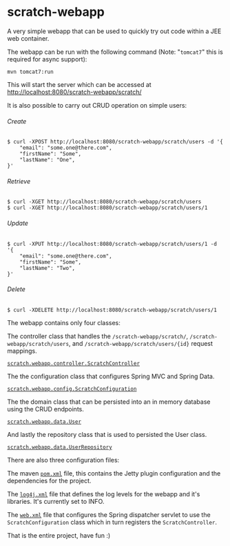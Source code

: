 scratch-webapp
==============

A very simple webapp that can be used to quickly try out code within a JEE web container.

The webapp can be run with the following command (Note: "`tomcat7`" this is required for async support):

    mvn tomcat7:run

This will start the server which can be accessed at [http://localhost:8080/scratch-webapp/scratch/](http://localhost:8080/scratch-webapp/scratch/ "scratch-webapp")

It is also possible to carry out CRUD operation on simple users:

###### Create
    $ curl -XPOST http://localhost:8080/scratch-webapp/scratch/users -d '{
        "email": "some.one@there.com",
        "firstName": "Some",
        "lastName": "One",
    }'

###### Retrieve
    $ curl -XGET http://localhost:8080/scratch-webapp/scratch/users
    $ curl -XGET http://localhost:8080/scratch-webapp/scratch/users/1

###### Update
    $ curl -XPUT http://localhost:8080/scratch-webapp/scratch/users/1 -d '{
        "email": "some.one@there.com",
        "firstName": "Some",
        "lastName": "Two",
    }'

###### Delete
    $ curl -XDELETE http://localhost:8080/scratch-webapp/scratch/users/1


The  webapp contains only four classes:

The controller class that handles the `/scratch-webapp/scratch/`, `/scratch-webapp/scratch/users`, and `/scratch-webapp/scratch/users/{id}` request mappings.

[`scratch.webapp.controller.ScratchController`](https://github.com/karlbennett/scratch-webapp/blob/master/src/main/java/scratch/webapp/controller/ScratchController.java "ScratchController")

The the configuration class that configures Spring MVC and Spring Data.

[`scratch.webapp.config.ScratchConfiguration`](https://github.com/karlbennett/scratch-webapp/blob/master/src/main/java/scratch/webapp/config/ScratchConfiguration.java "ScratchConfiguration")
    
The the domain class that can be persisted into an in memory database using the CRUD endpoints.

[`scratch.webapp.data.User`](https://github.com/karlbennett/scratch-webapp/blob/master/src/main/java/scratch/webapp/data/User.java "User")

And lastly the repository class that is used to persisted the User class.

[`scratch.webapp.data.UserRepository`](https://github.com/karlbennett/scratch-webapp/blob/master/src/main/java/scratch/webapp/data/UserRepository.java "UserRepository")

There are also three configuration files:

The maven [`pom.xml`](https://github.com/karlbennett/scratch-webapp/blob/master/pom.xml "pom.xml") file, this contains the Jetty plugin configuration and the dependencies for the project.

The [`log4j.xml`](https://github.com/karlbennett/scratch-webapp/blob/master/src/main/resources/log4j.xml "log4j.xml") file that defines the log levels for the webapp and it's libraries. It's currently set to INFO.

The [`web.xml`](https://github.com/karlbennett/scratch-webapp/blob/master/src/main/webapp/WEB-INF/web.xml "web.xml") file that configures the Spring dispatcher servlet to use the `ScratchConfiguration` class which in turn registers the `ScratchController`.

That is the entire project, have fun :)
